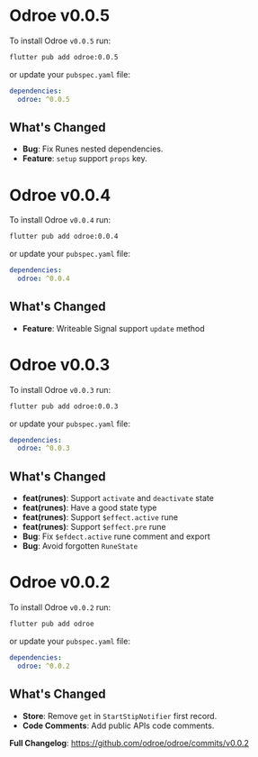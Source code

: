 # Odroe v0.0.5

To install Odroe `v0.0.5` run:

```bash
flutter pub add odroe:0.0.5
```

or update your `pubspec.yaml` file:

```yaml
dependencies:
  odroe: ^0.0.5
```

## What's Changed

- **Bug**: Fix Runes nested dependencies.
- **Feature**: `setup` support `props` key.

# Odroe v0.0.4

To install Odroe `v0.0.4` run:

```bash
flutter pub add odroe:0.0.4
```

or update your `pubspec.yaml` file:

```yaml
dependencies:
  odroe: ^0.0.4
```

## What's Changed

- **Feature**: Writeable Signal support `update` method

# Odroe v0.0.3

To install Odroe `v0.0.3` run:

```bash
flutter pub add odroe:0.0.3
```

or update your `pubspec.yaml` file:

```yaml
dependencies:
  odroe: ^0.0.3
```

## What's Changed

- **feat(runes)**: Support `activate` and `deactivate` state
- **feat(runes)**: Have a good state type
- **feat(runes)**: Support `$effect.active` rune
- **feat(runes)**: Support `$effect.pre` rune
- **Bug**: Fix `$efdect.active` rune comment and export
- **Bug**: Avoid forgotten `RuneState`

# Odroe v0.0.2

To install Odroe `v0.0.2` run:

```bash
flutter pub add odroe
```

or update your `pubspec.yaml` file:

```yaml
dependencies:
  odroe: ^0.0.2
```

## What's Changed

- **Store**: Remove `get` in `StartStipNotifier` first record.
- **Code Comments**: Add public APIs code comments.

**Full Changelog**: https://github.com/odroe/odroe/commits/v0.0.2
